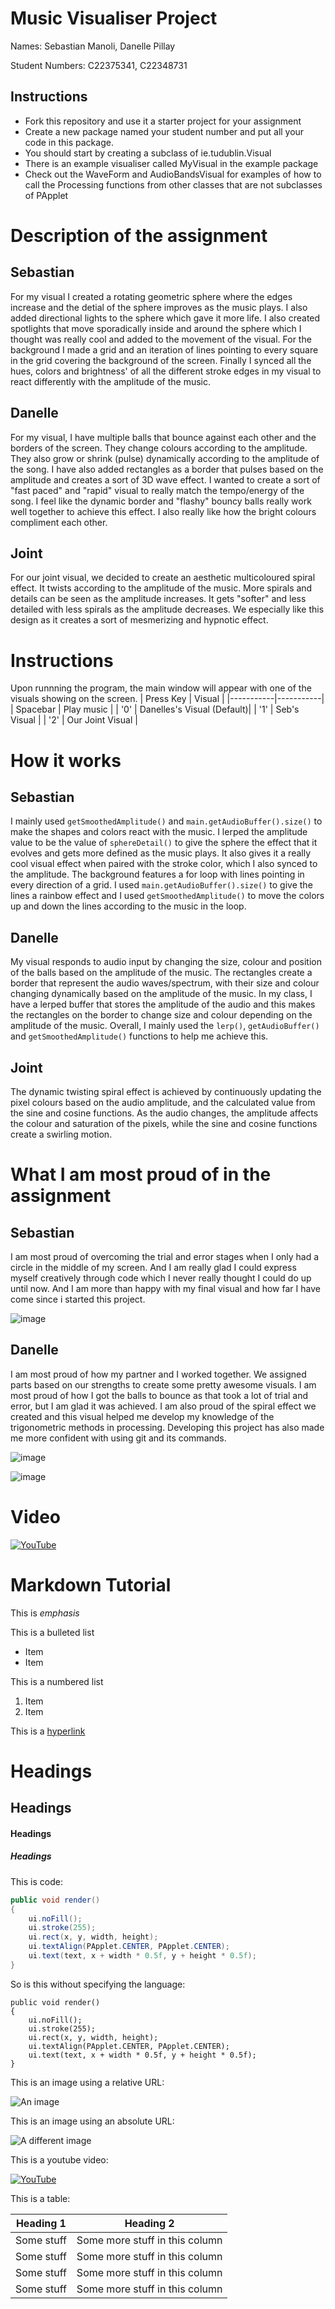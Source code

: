 # Music Visualiser Project

Names: Sebastian Manoli, Danelle Pillay

Student Numbers: C22375341, C22348731

## Instructions
- Fork this repository and use it a starter project for your assignment
- Create a new package named your student number and put all your code in this package.
- You should start by creating a subclass of ie.tudublin.Visual
- There is an example visualiser called MyVisual in the example package
- Check out the WaveForm and AudioBandsVisual for examples of how to call the Processing functions from other classes that are not subclasses of PApplet

# Description of the assignment
## Sebastian
For my visual I created a rotating geometric sphere where the edges increase and the detial of the sphere improves as the music plays. I also added directional lights to the sphere which gave it more life. I also created spotlights that move sporadically inside and around the sphere which I thought was really cool and added to the movement of the visual. For the background I made a grid and an iteration of lines pointing to every square in the grid covering the background of the screen. Finally I synced all the hues, colors and brightness' of all the different stroke edges in my visual to react differently with the amplitude of the music.

## Danelle
For my visual, I have multiple balls that bounce against each other and the borders of the screen. They change colours according to the amplitude. They also grow or shrink (pulse) dynamically according to the amplitude of the song. I have also added rectangles as a border that pulses based on the amplitude and creates a sort of 3D wave effect. I wanted to create a sort of "fast paced" and "rapid" visual to really match the tempo/energy of the song. I feel like the dynamic border and "flashy" bouncy balls really work well together to achieve this effect. I also really like how the bright colours compliment each other.

## Joint
For our joint visual, we decided to create an aesthetic multicoloured spiral effect. It twists according to the amplitude of the music. More spirals and details can be seen as the amplitude increases. It gets "softer" and less detailed with less spirals as the amplitude decreases. We especially like this design as it creates a sort of mesmerizing and hypnotic effect. 

# Instructions
Upon runnning the program, the main window will appear with one of the visuals showing on the screen.
| Press Key | Visual |
|-----------|-----------|
| Spacebar | Play music |
| '0' | Danelles's Visual (Default)|
| '1' | Seb's Visual |
| '2' | Our Joint Visual |


# How it works
## Sebastian
I mainly used ```getSmoothedAmplitude()``` and ``` main.getAudioBuffer().size() ``` to make the shapes and colors react with the music. I lerped the amplitude value to be the value of ```sphereDetail()``` to give the sphere the effect that it evolves and gets more defined as the music plays. It also gives it a really cool visual effect when paired with the stroke color, which I also synced to the amplitude. The background features a for loop with lines pointing in every direction of a grid. I used ``` main.getAudioBuffer().size() ``` to give the lines a rainbow effect and I used  ```getSmoothedAmplitude()``` to move the colors up and down the lines according to the music in the loop.

## Danelle
My visual responds to audio input by changing the size, colour and position of the balls based on the amplitude of the music. The rectangles create a border that represent the audio waves/spectrum, with their size and colour changing dynamically based on the amplitude of the music. In my class, I have a lerped buffer that stores the amplitude of the audio and this makes the rectangles on the border to change size and colour depending on the amplitude of the music. Overall, I mainly used the ```lerp()```, ```getAudioBuffer()``` and ```getSmoothedAmplitude()``` functions to help me achieve this. 

## Joint
The dynamic twisting spiral effect is achieved by continuously updating the pixel colours based on the audio amplitude, and the calculated value from the sine and cosine functions. As the audio changes, the amplitude affects the colour and saturation of the pixels, while the sine and cosine functions create a swirling motion.

# What I am most proud of in the assignment
## Sebastian
I am most proud of overcoming the trial and error stages when I only had a circle in the middle of my screen. And I am really glad I could express myself creatively through code which I never really thought I could do up until now. And I am more than happy with my final visual and how far I have come since i started this project. 

![image](https://github.com/SebastianManoli/MusicVisuals/assets/124163339/5193b918-ca35-406c-976a-0094b05e05ea)


## Danelle
I am most proud of how my partner and I worked together. We assigned parts based on our strengths to create some pretty awesome visuals. I am most proud of how I got the balls to bounce as that took a lot of trial and error, but I am glad it was achieved. I am also proud of the spiral effect we created and this visual helped me develop my knowledge of the trigonometric methods in processing. Developing this project has also made me more confident with using git and its commands.

![image](https://github.com/SebastianManoli/MusicVisuals/assets/124163339/8b0d5878-8f75-4a49-b42c-bb6b7b27c6ae)

![image](https://github.com/SebastianManoli/MusicVisuals/assets/124163339/4ac4baf9-864e-426d-a543-a54f526a04cb)


# Video

[![YouTube](http://img.youtube.com/vi/sg9C6jNJK3Y/0.jpg)](https://youtu.be/sg9C6jNJK3Y)

# Markdown Tutorial

This is *emphasis*

This is a bulleted list

- Item
- Item

This is a numbered list

1. Item
1. Item

This is a [hyperlink](http://bryanduggan.org)

# Headings
## Headings
#### Headings
##### Headings

This is code:

```Java
public void render()
{
	ui.noFill();
	ui.stroke(255);
	ui.rect(x, y, width, height);
	ui.textAlign(PApplet.CENTER, PApplet.CENTER);
	ui.text(text, x + width * 0.5f, y + height * 0.5f);
}
```

So is this without specifying the language:

```
public void render()
{
	ui.noFill();
	ui.stroke(255);
	ui.rect(x, y, width, height);
	ui.textAlign(PApplet.CENTER, PApplet.CENTER);
	ui.text(text, x + width * 0.5f, y + height * 0.5f);
}
```

This is an image using a relative URL:

![An image](images/p8.png)

This is an image using an absolute URL:

![A different image](https://bryanduggandotorg.files.wordpress.com/2019/02/infinite-forms-00045.png?w=595&h=&zoom=2)

This is a youtube video:

[![YouTube](http://img.youtube.com/vi/J2kHSSFA4NU/0.jpg)](https://www.youtube.com/watch?v=J2kHSSFA4NU)

This is a table:

| Heading 1 | Heading 2 |
|-----------|-----------|
|Some stuff | Some more stuff in this column |
|Some stuff | Some more stuff in this column |
|Some stuff | Some more stuff in this column |
|Some stuff | Some more stuff in this column |

